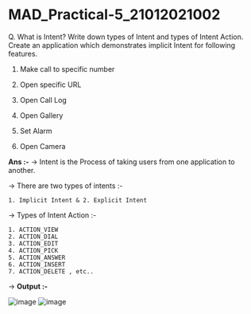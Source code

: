 # MAD_Practical-5_21012021002

Q. What is Intent? Write down types of Intent and types of Intent Action. Create an application which demonstrates implicit Intent for following features. 

1. Make call to specific number

2. Open specific URL

3. Open Call Log

4. Open Gallery

5. Set Alarm

6. Open Camera


**Ans :-**
-> Intent is the Process of taking users from one application to another.

-> There are two types of intents :-

    1. Implicit Intent & 2. Explicit Intent
    
-> Types of Intent Action :-

    1. ACTION_VIEW
    2. ACTION_DIAL
    3. ACTION_EDIT
    4. ACTION_PICK
    5. ACTION_ANSWER
    6. ACTION_INSERT
    7. ACTION_DELETE , etc..


-> **Output :-**

![image](https://github.com/Divy484/MAD_Practical-5_21012011072/assets/98522523/2517ec7c-8def-4b70-9fbc-466fe4566e18)
![image](https://github.com/Divy484/MAD_Practical-5_21012011072/assets/98522523/92effd36-ec99-43a2-a87a-932b5163a684)
